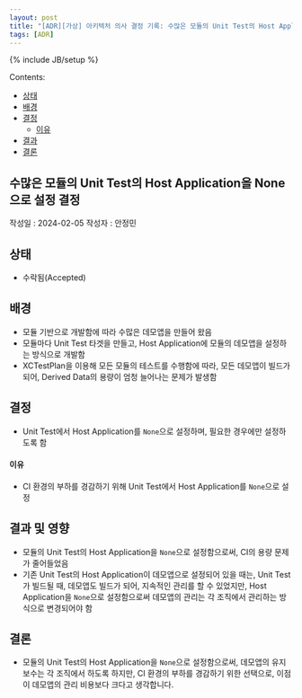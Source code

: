 ```yaml
---
layout: post
title: "[ADR][가상] 아키텍처 의사 결정 기록: 수많은 모듈의 Unit Test의 Host Application을 None으로 설정 결정"
tags: [ADR]
---
```

{% include JB/setup %}

Contents:

* [상태](#status)
* [배경](#context)
* [결정](#decisions)
  * [이유](#rationale)
* [결과](#consequences)
* [결론](#conclusion)

## 수많은 모듈의 Unit Test의 Host Application을 None으로 설정 결정

작성일 : 2024-02-05
작성자 : 안정민

<h2 id="status">상태</h2>

* 수락됨(Accepted)
  
<h2 id="context">배경</h2>

* 모듈 기반으로 개발함에 따라 수많은 데모앱을 만들어 왔음
* 모듈마다 Unit Test 타겟을 만들고, Host Application에 모듈의 데모앱을 설정하는 방식으로 개발함
* XCTestPlan을 이용해 모든 모듈의 테스트를 수행함에 따라, 모든 데모앱이 빌드가 되어, Derived Data의 용량이 엄청 늘어나는 문제가 발생함

<h2 id="decisions">결정</h2>

* Unit Test에서 Host Application를 `None`으로 설정하며, 필요한 경우에만 설정하도록 함

<h4 id="rationale">이유</h4>

* CI 환경의 부하를 경감하기 위해 Unit Test에서 Host Application를 `None`으로 설정

<h2 id="consequences">결과 및 영향</h2>

* 모듈의 Unit Test의 Host Application을 `None`으로 설정함으로써, CI의 용량 문제가 줄어들었음
* 기존 Unit Test의 Host Application이 데모앱으로 설정되어 있을 때는, Unit Test가 빌드될 때, 데모앱도 빌드가 되어, 지속적인 관리를 할 수 있었지만, Host Application을 `None`으로 설정함으로써 데모앱의 관리는 각 조직에서 관리하는 방식으로 변경되어야 함

<h2 id="conclusion">결론</h2>

* 모듈의 Unit Test의 Host Application을 `None`으로 설정함으로써, 데모앱의 유지보수는 각 조직에서 하도록 하지만, CI 환경의 부하를 경감하기 위한 선택으로, 이점이 데모앱의 관리 비용보다 크다고 생각합니다.